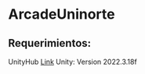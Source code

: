 # ArcadeUninorte
 
## Requerimientos:
UnityHub [Link]([https://unity.com/es/download])
Unity: Version 2022.3.18f

